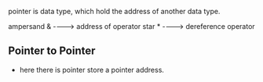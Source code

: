 pointer is data type, which hold the address of another data type.

ampersand & ----> address of operator
star * ---->  dereference operator

## Pointer to Pointer
- here there is pointer store a pointer address.